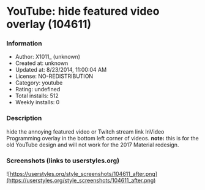 # YouTube: hide featured video overlay (104611)

### Information
- Author: X1011_ (unknown)
- Created at: unknown
- Updated at: 8/23/2014, 11:00:04 AM
- License: NO-REDISTRIBUTION
- Category: youtube
- Rating: undefined
- Total installs: 512
- Weekly installs: 0


### Description
hide the annoying featured video or Twitch stream link InVideo Programming overlay in the bottom left corner of videos.
<b>note:</b> this is for the old YouTube design and will not work for the 2017 Material redesign.


### Screenshots (links to userstyles.org)
![https://userstyles.org/style_screenshots/104611_after.png](https://userstyles.org/style_screenshots/104611_after.png)



